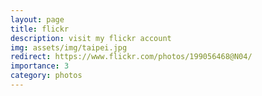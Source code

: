 ```yaml
---
layout: page
title: flickr
description: visit my flickr account
img: assets/img/taipei.jpg
redirect: https://www.flickr.com/photos/199056468@N04/
importance: 3
category: photos
---
```

